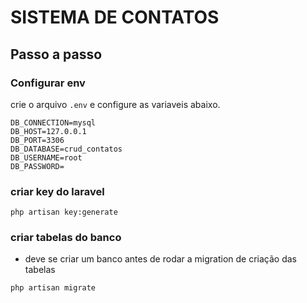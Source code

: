 # SISTEMA DE CONTATOS

## Passo a passo

### Configurar env

crie o arquivo `.env` e configure as variaveis abaixo.

```
DB_CONNECTION=mysql
DB_HOST=127.0.0.1
DB_PORT=3306
DB_DATABASE=crud_contatos
DB_USERNAME=root
DB_PASSWORD=
```

### criar key do laravel

```
php artisan key:generate
```

### criar tabelas do banco

-   deve se criar um banco antes de rodar a migration de criação das tabelas

```
php artisan migrate
```
